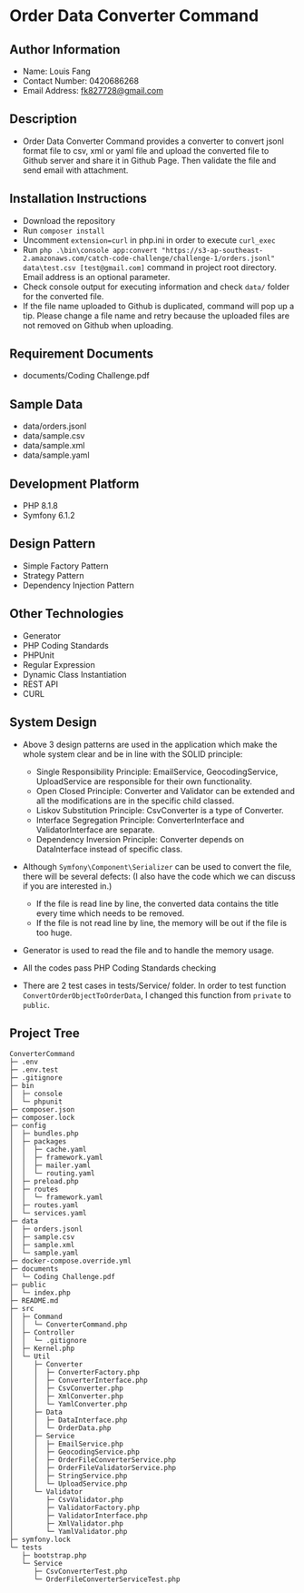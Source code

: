 # Order Data Converter Command

## Author Information

- Name: Louis Fang
- Contact Number: 0420686268
- Email Address: fk827728@gmail.com

## Description

- Order Data Converter Command provides a converter to convert jsonl format file to csv, xml or yaml file and upload the converted file to Github server and share it in Github Page. Then validate the file and send email with attachment.

## Installation Instructions

- Download the repository
- Run `composer install`
- Uncomment `extension=curl` in php.ini in order to execute `curl_exec`
- Run `php .\bin\console app:convert "https://s3-ap-southeast-2.amazonaws.com/catch-code-challenge/challenge-1/orders.jsonl" data\test.csv [test@gmail.com]` command in project root directory. Email address is an optional parameter.
- Check console output for executing information and check `data/` folder for the converted file.
- If the file name uploaded to Github is duplicated, command will pop up a tip. Please change a file name and retry because the uploaded files are not removed on Github when uploading.

## Requirement Documents

- documents/Coding Challenge.pdf

## Sample Data

- data/orders.jsonl
- data/sample.csv
- data/sample.xml
- data/sample.yaml

## Development Platform

- PHP 8.1.8
- Symfony 6.1.2

## Design Pattern

- Simple Factory Pattern
- Strategy Pattern
- Dependency Injection Pattern

## Other Technologies

- Generator
- PHP Coding Standards
- PHPUnit
- Regular Expression
- Dynamic Class Instantiation
- REST API
- CURL

## System Design
- Above 3 design patterns are used in the application which make the whole system clear and be in line with the SOLID principle:
  - Single Responsibility Principle: EmailService, GeocodingService, UploadService are responsible for their own functionality.
  - Open Closed Principle: Converter and Validator can be extended and all the modifications are in the specific child classed.
  - Liskov Substitution Principle: CsvConverter is a type of Converter.
  - Interface Segregation Principle: ConverterInterface and ValidatorInterface are separate.
  - Dependency Inversion Principle: Converter depends on DataInterface instead of specific class.

- Although `Symfony\Component\Serializer` can be used to convert the file, there will be several defects: (I also have the code which we can discuss if you are interested in.)
  - If the file is read line by line, the converted data contains the title every time which needs to be removed. 
  - If the file is not read line by line, the memory will be out if the file is too huge.

- Generator is used to read the file and to handle the memory usage.

- All the codes pass PHP Coding Standards checking

- There are 2 test cases in tests/Service/ folder. In order to test function `ConvertOrderObjectToOrderData`, I changed this function from `private` to `public`.

## Project Tree
```
ConverterCommand
├─ .env
├─ .env.test
├─ .gitignore
├─ bin
│  ├─ console
│  └─ phpunit
├─ composer.json
├─ composer.lock
├─ config
│  ├─ bundles.php
│  ├─ packages
│  │  ├─ cache.yaml
│  │  ├─ framework.yaml
│  │  ├─ mailer.yaml
│  │  └─ routing.yaml
│  ├─ preload.php
│  ├─ routes
│  │  └─ framework.yaml
│  ├─ routes.yaml
│  └─ services.yaml
├─ data
│  ├─ orders.jsonl
│  ├─ sample.csv
│  ├─ sample.xml
│  └─ sample.yaml
├─ docker-compose.override.yml
├─ documents
│  └─ Coding Challenge.pdf
├─ public
│  └─ index.php
├─ README.md
├─ src
│  ├─ Command
│  │  └─ ConverterCommand.php
│  ├─ Controller
│  │  └─ .gitignore
│  ├─ Kernel.php
│  └─ Util
│     ├─ Converter
│     │  ├─ ConverterFactory.php
│     │  ├─ ConverterInterface.php
│     │  ├─ CsvConverter.php
│     │  ├─ XmlConverter.php
│     │  └─ YamlConverter.php
│     ├─ Data
│     │  ├─ DataInterface.php
│     │  └─ OrderData.php
│     ├─ Service
│     │  ├─ EmailService.php
│     │  ├─ GeocodingService.php
│     │  ├─ OrderFileConverterService.php
│     │  ├─ OrderFileValidatorService.php
│     │  ├─ StringService.php
│     │  └─ UploadService.php
│     └─ Validator
│        ├─ CsvValidator.php
│        ├─ ValidatorFactory.php
│        ├─ ValidatorInterface.php
│        ├─ XmlValidator.php
│        └─ YamlValidator.php
├─ symfony.lock
└─ tests
   ├─ bootstrap.php
   └─ Service
      ├─ CsvConverterTest.php
      └─ OrderFileConverterServiceTest.php

```